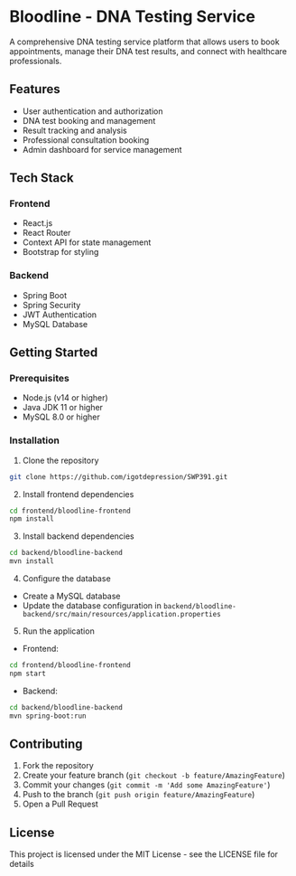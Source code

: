 # Bloodline - DNA Testing Service

A comprehensive DNA testing service platform that allows users to book appointments, manage their DNA test results, and connect with healthcare professionals.

## Features

- User authentication and authorization
- DNA test booking and management
- Result tracking and analysis
- Professional consultation booking
- Admin dashboard for service management

## Tech Stack

### Frontend
- React.js
- React Router
- Context API for state management
- Bootstrap for styling

### Backend
- Spring Boot
- Spring Security
- JWT Authentication
- MySQL Database

## Getting Started

### Prerequisites
- Node.js (v14 or higher)
- Java JDK 11 or higher
- MySQL 8.0 or higher

### Installation

1. Clone the repository
```bash
git clone https://github.com/igotdepression/SWP391.git
```

2. Install frontend dependencies
```bash
cd frontend/bloodline-frontend
npm install
```

3. Install backend dependencies
```bash
cd backend/bloodline-backend
mvn install
```

4. Configure the database
- Create a MySQL database
- Update the database configuration in `backend/bloodline-backend/src/main/resources/application.properties`

5. Run the application
- Frontend:
```bash
cd frontend/bloodline-frontend
npm start
```
- Backend:
```bash
cd backend/bloodline-backend
mvn spring-boot:run
```

## Contributing

1. Fork the repository
2. Create your feature branch (`git checkout -b feature/AmazingFeature`)
3. Commit your changes (`git commit -m 'Add some AmazingFeature'`)
4. Push to the branch (`git push origin feature/AmazingFeature`)
5. Open a Pull Request

## License

This project is licensed under the MIT License - see the LICENSE file for details
